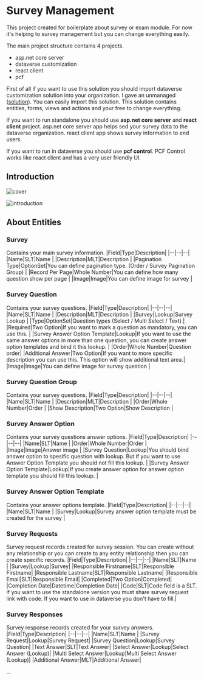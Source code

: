 
# Survey Management

This project created for boilerplate about survey or exam module. For now it's helping to survey management but you can change everything easily. 

The main project structure contains 4 projects. 
- asp.net core server
- dataverse customization
- react client
- pcf

First of all if you want to use this solution you should import dataverse customization solution into your organization. I gave an unmanaged ([solution](https://github.com/hzengindev/survey-management/blob/main/src/dataverse-customization/SurveyManagement_1_0_0_1.zip)). You can easily import this solution. This solution contains entities, forms, views and actions and your free to change everything.

If you want to run standalone you should use **asp.net core server** and **react client** project. asp.net core server app helps sed your survey data to the dataverse organization. react client app shows survey information to end users.

If you want to run in dataverse you should use **pcf control**. PCF Control works like react client and has a very user friendly UI.

## Introduction
![cover](https://raw.githubusercontent.com/hzengindev/survey-management/main/img/cover.png)

![introduction](https://raw.githubusercontent.com/hzengindev/survey-management/main/img/introduction.gif)

## About Entities

### Survey
 Contains your main survey information.
|Field|Type|Description|
|--|--|--|
|Name|SLT|Name |
|Description|MLT|Description |
|Pagination Type|OptionSet|You can define pagination type. (Order / Survey Pagination Group) |
|Record Per Page|Whole Number|You can define how many question show per page |
|Image|Image|You can define image for survey |

### Survey Question
 Contains your survey questions.
|Field|Type|Description|
|--|--|--|
|Name|SLT|Name |
|Description|MLT|Description |
|Survey|Lookup|Survey Lookup |
|Type|OptionSet|Question types (Select / Multi Select / Text) |
|Required|Two Option|If you want to mark a question as mandatory, you can use this. |
|Survey Answer Option Template|Lookup|If you want to use the same answer options in more than one question, you can create answer option templates and bind it this lookup. |
|Order|Whole Number|Question order|
|Additional Answer|Two Option|If you want to more specific description you can use this. This option will show additional text area.|
|Image|Image|You can define image for survey question |

### Survey Question Group
 Contains your survey questions.
|Field|Type|Description|
|--|--|--|
|Name|SLT|Name |
|Description|MLT|Description |
|Order|Whole Number|Order |
|Show Description|Two Option|Show Description |

### Survey Answer Option
 Contains your survey questions answer options.
|Field|Type|Description|
|--|--|--|
|Name|SLT|Name |
|Order|Whole Number|Order |
|Image|Image|Answer image |
|Survey Question|Lookup|You should bind answer option to spesific question with lookup. But if you want to use Answer Option Template you should not fill this lookup. |
|Survey Answer Option Template|Lookup|If you create answer option for answer option template you should fill this lookup.  |

### Survey Answer Option Template
 Contains your answer options template.
|Field|Type|Description|
|--|--|--|
|Name|SLT|Name |
|Survey|Lookup|Survey answer option template must be created for the survey |

### Survey Requests
 Survey request records created for survey session. You can create without any relationship or you can create to any entity relationship then you can create specific records. 
|Field|Type|Description|
|--|--|--|
|Name|SLT|Name |
|Survey|Lookup|Survey|
|Responsible Firstname|SLT|Responsible Firstname|
|Responsible Lastname|SLT|Responsible Lastname|
|Responsible Email|SLT|Responsible Email|
|Completed|Two Option|Completed|
|Completion Date|Datetime|Completion Date|
|Code|SLT|Code field is a SLT. If you want to use the standalone version you must share survey request link with code. If you want to use in dataverse you don't have to fill.|

### Survey Responses
 Survey response records created for your survey answers.
|Field|Type|Description|
|--|--|--|
|Name|SLT|Name |
|Survey Request|Lookup|Survey Request|
|Survey Question|Lookup|Survey Question|
|Text Answer|SLT|Text Answer|
|Select Answer|Lookup|Select Answer (Lookup)|
|Multi Select Answer|Lookup|Multi Select Answer (Lookup)|
|Additional Answer|MLT|Additional Answer|

...
